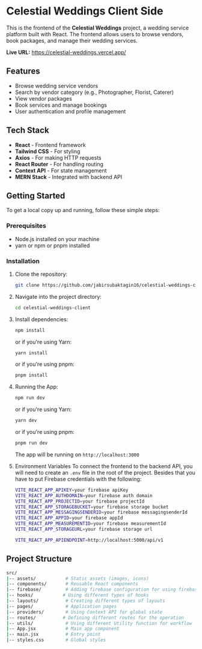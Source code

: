 # Celestial Weddings Client Side

This is the frontend of the **Celestial Weddings** project, a wedding service platform built with React. The frontend allows users to browse vendors, book packages, and manage their wedding services.

**Live URL:** https://celestial-weddings.vercel.app/

## Features

- Browse wedding service vendors
- Search by vendor category (e.g., Photographer, Florist, Caterer)
- View vendor packages
- Book services and manage bookings
- User authentication and profile management

## Tech Stack

- **React** - Frontend framework
- **Tailwind CSS** - For styling
- **Axios** - For making HTTP requests
- **React Router** - For handling routing
- **Context API** - For state management
- **MERN Stack** - Integrated with backend API

## Getting Started

To get a local copy up and running, follow these simple steps:

### Prerequisites

- Node.js installed on your machine
- yarn or npm or pnpm installed

### Installation

1. Clone the repository:
   ```bash
   git clone https://github.com/jabirsubaktagin16/celestial-weddings-client.git
   ```
2. Navigate into the project directory:
   ```bash
   cd celestial-weddings-client
   ```
3. Install dependencies:
   ```bash
   npm install
   ```
   or if you're using Yarn:
   ```bash
   yarn install
   ```
   or if you're using pnpm:
   ```bash
   pnpm install
   ```
4. Running the App:
   ```bash
   npm run dev
   ```
   or if you're using Yarn:
   ```bash
   yarn dev
   ```
   or if you're using pnpm:
   ```bash
   pnpm run dev
   ```
   The app will be running on `http://localhost:3000`
5. Environment Variables
   To connect the frontend to the backend API, you will need to create an `.env` file in the root of the project. Besides that you have to put Firebase credentials with the following:

   ```bash
   VITE_REACT_APP_APIKEY=your firebase apiKey
   VITE_REACT_APP_AUTHDOMAIN=your firebase auth domain
   VITE_REACT_APP_PROJECTID=your firebase projectId
   VITE_REACT_APP_STORAGEBUCKET=your firebase storage bucket
   VITE_REACT_APP_MESSAGINGSENDERID=your firebase messagingsenderId
   VITE_REACT_APP_APPID=your firebase appId
   VITE_REACT_APP_MEASUREMENTID=your firebase measurementId
   VITE_REACT_APP_STORAGEURL=your firebase storage url

   VITE_REACT_APP_APIENDPOINT=http://localhost:5000/api/v1
   ```

## Project Structure

```bash
src/
|-- assets/           # Static assets (images, icons)
|-- components/       # Reusable React components
|-- firebase/         # Adding firebase configuration for using firebase tools
|-- hooks/         	 # Using different types of hooks
|-- layouts/          # Creating different types of layouts
|-- pages/            # Application pages
|-- providers/        # Using Context API for global state
|-- routes/        	 # Defining different routes for the operation
|-- utils/            # Using different Utility function for workflow
|-- App.jsx           # Main app component
|-- main.jsx          # Entry point
|-- styles.css        # Global styles
```
